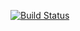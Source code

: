 [![Build Status](https://secure.travis-ci.org/euge/sprockets_inline.png)](http://travis-ci.org/euge/sprockets_inline)
